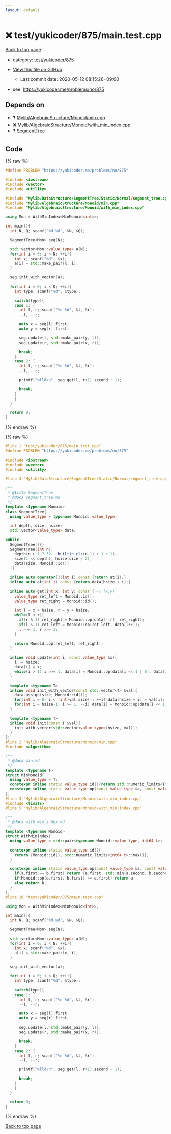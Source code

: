 ```yaml
---
layout: default
---
```


<!-- mathjax config similar to math.stackexchange -->
<script type="text/javascript" async
  src="https://cdnjs.cloudflare.com/ajax/libs/mathjax/2.7.5/MathJax.js?config=TeX-MML-AM_CHTML">
</script>
<script type="text/x-mathjax-config">
  MathJax.Hub.Config({
    TeX: { equationNumbers: { autoNumber: "AMS" }},
    tex2jax: {
      inlineMath: [ ['$','$'] ],
      processEscapes: true
    },
    "HTML-CSS": { matchFontHeight: false },
    displayAlign: "left",
    displayIndent: "2em"
  });
</script>

<script type="text/javascript" src="https://cdnjs.cloudflare.com/ajax/libs/jquery/3.4.1/jquery.min.js"></script>
<script src="https://cdn.jsdelivr.net/npm/jquery-balloon-js@1.1.2/jquery.balloon.min.js" integrity="sha256-ZEYs9VrgAeNuPvs15E39OsyOJaIkXEEt10fzxJ20+2I=" crossorigin="anonymous"></script>
<script type="text/javascript" src="../../../../assets/js/copy-button.js"></script>
<link rel="stylesheet" href="../../../../assets/css/copy-button.css" />


# :x: test/yukicoder/875/main.test.cpp

<a href="../../../../index.html">Back to top page</a>

* category: <a href="../../../../index.html#85bd684f532fe6c6e7e3dd42beff3eb5">test/yukicoder/875</a>
* <a href="{{ site.github.repository_url }}/blob/master/test/yukicoder/875/main.test.cpp">View this file on GitHub</a>
    - Last commit date: 2020-05-12 08:15:26+09:00


* see: <a href="https://yukicoder.me/problems/no/875">https://yukicoder.me/problems/no/875</a>


## Depends on

* :question: <a href="../../../../library/Mylib/AlgebraicStructure/Monoid/min.cpp.html">Mylib/AlgebraicStructure/Monoid/min.cpp</a>
* :x: <a href="../../../../library/Mylib/AlgebraicStructure/Monoid/with_min_index.cpp.html">Mylib/AlgebraicStructure/Monoid/with_min_index.cpp</a>
* :question: <a href="../../../../library/Mylib/DataStructure/SegmentTree/Static/Normal/segment_tree.cpp.html">SegmentTree</a>


## Code

<a id="unbundled"></a>
{% raw %}
```cpp
#define PROBLEM "https://yukicoder.me/problems/no/875"

#include <iostream>
#include <vector>
#include <utility>

#include "Mylib/DataStructure/SegmentTree/Static/Normal/segment_tree.cpp"
#include "Mylib/AlgebraicStructure/Monoid/min.cpp"
#include "Mylib/AlgebraicStructure/Monoid/with_min_index.cpp"

using Mon = WithMinIndex<MinMonoid<int>>;

int main(){
  int N, Q; scanf("%d %d", &N, &Q);

  SegmentTree<Mon> seg(N);

  std::vector<Mon::value_type> a(N);
  for(int i = 0; i < N; ++i){
    int x; scanf("%d", &x);
    a[i] = std::make_pair(x, i);
  }

  seg.init_with_vector(a);

  for(int i = 0; i < Q; ++i){
    int type; scanf("%d", &type);
    
    switch(type){
    case 1: {
      int l, r; scanf("%d %d", &l, &r);
      --l, --r;

      auto x = seg[l].first;
      auto y = seg[r].first;

      seg.update(l, std::make_pair(y, l));
      seg.update(r, std::make_pair(x, r));

      break;
    }
    case 2: {
      int l, r; scanf("%d %d", &l, &r);
      --l, --r;

      printf("%lld\n", seg.get(l, r+1).second + 1);

      break;
    }
    }
  }

  return 0;
}

```
{% endraw %}

<a id="bundled"></a>
{% raw %}
```cpp
#line 1 "test/yukicoder/875/main.test.cpp"
#define PROBLEM "https://yukicoder.me/problems/no/875"

#include <iostream>
#include <vector>
#include <utility>

#line 3 "Mylib/DataStructure/SegmentTree/Static/Normal/segment_tree.cpp"

/**
 * @title SegmentTree
 * @docs segment_tree.md
 */
template <typename Monoid>
class SegmentTree{
  using value_type = typename Monoid::value_type;
  
  int depth, size, hsize;
  std::vector<value_type> data;

public:
  SegmentTree(){}
  SegmentTree(int n):
    depth(n > 1 ? 32-__builtin_clz(n-1) + 1 : 1),
    size(1 << depth), hsize(size / 2),
    data(size, Monoid::id())
  {}

  inline auto operator[](int i) const {return at(i);}
  inline auto at(int i) const {return data[hsize + i];}
  
  inline auto get(int x, int y) const { // [x,y)
    value_type ret_left = Monoid::id();
    value_type ret_right = Monoid::id();
    
    int l = x + hsize, r = y + hsize;
    while(l < r){
      if(r & 1) ret_right = Monoid::op(data[--r], ret_right);
      if(l & 1) ret_left = Monoid::op(ret_left, data[l++]);
      l >>= 1, r >>= 1;
    }
    
    return Monoid::op(ret_left, ret_right);
  }

  inline void update(int i, const value_type &x){
    i += hsize;
    data[i] = x;
    while(i > 1) i >>= 1, data[i] = Monoid::op(data[i << 1 | 0], data[i << 1 | 1]);
  }

  template <typename T>
  inline void init_with_vector(const std::vector<T> &val){
    data.assign(size, Monoid::id());
    for(int i = 0; i < (int)val.size(); ++i) data[hsize + i] = val[i];
    for(int i = hsize-1; i >= 1; --i) data[i] = Monoid::op(data[i << 1 | 0], data[i << 1 | 1]);
  }

  template <typename T>
  inline void init(const T &val){
    init_with_vector(std::vector<value_type>(hsize, val));
  }  
};
#line 2 "Mylib/AlgebraicStructure/Monoid/min.cpp"
#include <algorithm>

/**
 * @docs min.md
 */
template <typename T>
struct MinMonoid{
  using value_type = T;
  constexpr inline static value_type id(){return std::numeric_limits<T>::max();}
  constexpr inline static value_type op(const value_type &a, const value_type &b){return std::min(a, b);}
};
#line 3 "Mylib/AlgebraicStructure/Monoid/with_min_index.cpp"
#include <limits>
#line 5 "Mylib/AlgebraicStructure/Monoid/with_min_index.cpp"

/**
 * @docs with_min_index.md
 */
template <typename Monoid>
struct WithMinIndex{
  using value_type = std::pair<typename Monoid::value_type, int64_t>;

  constexpr inline static value_type id(){
    return {Monoid::id(), std::numeric_limits<int64_t>::max()};
  }

  constexpr inline static value_type op(const value_type &a, const value_type &b){
    if(a.first == b.first) return {a.first, std::min(a.second, b.second)};
    if(Monoid::op(a.first, b.first) == a.first) return a;
    else return b;
  }
};
#line 10 "test/yukicoder/875/main.test.cpp"

using Mon = WithMinIndex<MinMonoid<int>>;

int main(){
  int N, Q; scanf("%d %d", &N, &Q);

  SegmentTree<Mon> seg(N);

  std::vector<Mon::value_type> a(N);
  for(int i = 0; i < N; ++i){
    int x; scanf("%d", &x);
    a[i] = std::make_pair(x, i);
  }

  seg.init_with_vector(a);

  for(int i = 0; i < Q; ++i){
    int type; scanf("%d", &type);
    
    switch(type){
    case 1: {
      int l, r; scanf("%d %d", &l, &r);
      --l, --r;

      auto x = seg[l].first;
      auto y = seg[r].first;

      seg.update(l, std::make_pair(y, l));
      seg.update(r, std::make_pair(x, r));

      break;
    }
    case 2: {
      int l, r; scanf("%d %d", &l, &r);
      --l, --r;

      printf("%lld\n", seg.get(l, r+1).second + 1);

      break;
    }
    }
  }

  return 0;
}

```
{% endraw %}

<a href="../../../../index.html">Back to top page</a>

